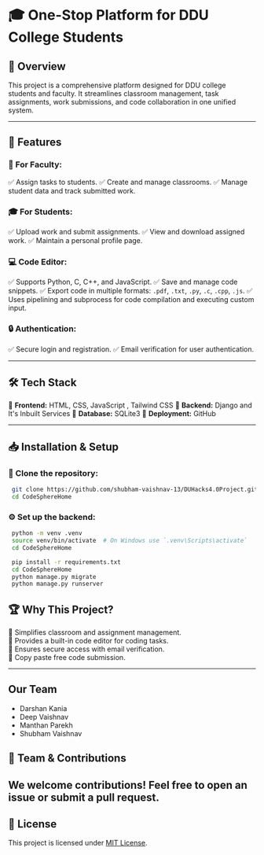 # 🎓 One-Stop Platform for DDU College Students

## 📌 Overview
This project is a comprehensive platform designed for DDU college students and faculty. It streamlines classroom management, task assignments, work submissions, and code collaboration in one unified system.

---

## 🚀 Features
### 🏫 For Faculty:
✅ Assign tasks to students.
✅ Create and manage classrooms.
✅ Manage student data and track submitted work.

### 🎓 For Students:
✅ Upload work and submit assignments.
✅ View and download assigned work.
✅ Maintain a personal profile page.

### 💻 Code Editor:
✅ Supports Python, C, C++, and JavaScript.
✅ Save and manage code snippets.
✅ Export code in multiple formats: `.pdf`, `.txt`, `.py`, `.c`, `.cpp`, `.js`.
✅ Uses pipelining and subprocess for code compilation and executing custom input.

### 🔒 Authentication:
✅ Secure login and registration.
✅ Email verification for user authentication.

---

## 🛠 Tech Stack
🔹 **Frontend:** HTML, CSS, JavaScript , Tailwind CSS
🔹 **Backend:** Django and It's Inbuilt Services 
🔹 **Database:** SQLite3
🔹 **Deployment:** GitHub  

---

## 📥 Installation & Setup
### 🔧 Clone the repository:
```sh
 git clone https://github.com/shubham-vaishnav-13/DUHacks4.0Project.git
 cd CodeSphereHome
```

### ⚙️ Set up the backend:
```sh
 python -m venv .venv
 source venv/bin/activate  # On Windows use `.venv\Scripts\activate`
 cd CodeSphereHome

 pip install -r requirements.txt
 cd CodeSphereHome
 python manage.py migrate
 python manage.py runserver
```


## 🏆 Why This Project?
🌟 Simplifies classroom and assignment management.  
🌟 Provides a built-in code editor for coding tasks.  
🌟 Ensures secure access with email verification.  
🌟 Copy paste free code submission.

---
## Our Team 
- Darshan Kania 
- Deep Vaishnav
- Manthan Parekh
- Shubham Vaishnav

## 🤝 Team & Contributions
We welcome contributions! Feel free to open an issue or submit a pull request.  
---

## 📜 License
This project is licensed under [MIT License](LICENSE).
